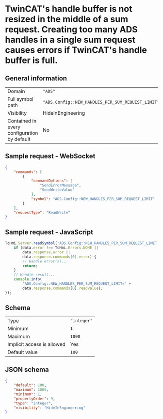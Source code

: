 # TwinCAT's handle buffer is not resized in the middle of a sum request. Creating too many ADS handles in a single sum request causes errors if TwinCAT's handle buffer is full.

## General information

|  |  |
| - | - |
| Domain | `"ADS"` |
| Full symbol path | `"ADS.Config::NEW_HANDLES_PER_SUM_REQUEST_LIMIT"` |
| Visibility | HideInEngineering |
| Contained in every configuration by default | No |

## Sample request - WebSocket

```json
{
    "commands": [
        {
            "commandOptions": [
                "SendErrorMessage",
                "SendWriteValue"
            ],
            "symbol": "ADS.Config::NEW_HANDLES_PER_SUM_REQUEST_LIMIT"
        }
    ],
    "requestType": "ReadWrite"
}
```

## Sample request - JavaScript

```javascript
TcHmi.Server.readSymbol('ADS.Config::NEW_HANDLES_PER_SUM_REQUEST_LIMIT', data => {
    if (data.error !== TcHmi.Errors.NONE ||
        data.response.error ||
        data.response.commands[0].error) {
        // Handle error(s)...
        return;
    }
    // Handle result...
    console.info(
        'ADS.Config::NEW_HANDLES_PER_SUM_REQUEST_LIMIT=' +
        data.response.commands[0].readValue);
});
```

## Schema

|  |  |
| - | - |
| Type | `"integer"` |
| Minimum | `1` |
| Maximum | `1000` |
| Implicit access is allowed | Yes |
| Default value | `100` |

## JSON schema

```json
{
    "default": 100,
    "maximum": 1000,
    "minimum": 1,
    "propertyOrder": 9,
    "type": "integer",
    "visibility": "HideInEngineering"
}
```

